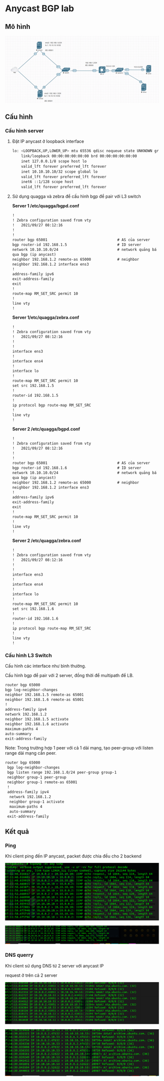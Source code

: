 # Anycast BGP lab 

## Mô hình

![model](https://raw.githubusercontent.com/lmq1999/anycastBGP/main/image/architechture.png)

## Cấu hình

### Cấu hình server

1. Đặt IP anycast ở loopback interface

    ```bash
    lo: <LOOPBACK,UP,LOWER_UP> mtu 65536 qdisc noqueue state UNKNOWN group default qlen 1000
        link/loopback 00:00:00:00:00:00 brd 00:00:00:00:00:00
        inet 127.0.0.1/8 scope host lo
        valid_lft forever preferred_lft forever
        inet 10.10.10.10/32 scope global lo
        valid_lft forever preferred_lft forever
        inet6 ::1/128 scope host 
        valid_lft forever preferred_lft forever
    ```

2. Sử dụng quagga và zebra để cấu hình bgp để pair với L3 switch

    **Server 1 /etc/quagga/bgpd.conf**

    ```
    !
    ! Zebra configuration saved from vty
    !   2021/09/27 08:12:16
    !
    !
    router bgp 65001                                # AS của server
    bgp router-id 192.168.1.5                       # ID server
    network 10.10.10.0/24                           # network quảng bá qua bgp (ip anycast)
    neighbor 192.168.1.2 remote-as 65000            # neighbor 
    neighbor 192.168.1.2 interface ens3
    !
    address-family ipv6
    exit-address-family
    exit
    !
    route-map RM_SET_SRC permit 10
    !
    line vty
    !
    ```

    **Server 1/etc/quagga/zebra.conf**
    
    ```
    !
    ! Zebra configuration saved from vty
    !   2021/09/27 08:12:16
    !
    !
    interface ens3
    !
    interface ens4
    !
    interface lo
    !
    route-map RM_SET_SRC permit 10
    set src 192.168.1.5
    !
    router-id 192.168.1.5
    !
    ip protocol bgp route-map RM_SET_SRC
    !
    line vty
    !
    ```


    **Server 2 /etc/quagga/bgpd.conf**

    ```
    !
    ! Zebra configuration saved from vty
    !   2021/09/27 08:12:16
    !
    !
    router bgp 65001                                # AS của server
    bgp router-id 192.168.1.6                       # ID server
    network 10.10.10.0/24                           # network quảng bá qua bgp (ip anycast)
    neighbor 192.168.1.2 remote-as 65000            # neighbor 
    neighbor 192.168.1.2 interface ens3
    !
    address-family ipv6
    exit-address-family
    exit
    !
    route-map RM_SET_SRC permit 10
    !
    line vty
    !
    ```

    **Server 2 /etc/quagga/zebra.conf**
    
    ```
    !
    ! Zebra configuration saved from vty
    !   2021/09/27 08:12:16
    !
    !
    interface ens3
    !
    interface ens4
    !
    interface lo
    !
    route-map RM_SET_SRC permit 10
    set src 192.168.1.6
    !
    router-id 192.168.1.6
    !
    ip protocol bgp route-map RM_SET_SRC
    !
    line vty
    !
    ```

### Cấu hình L3 Switch

Cấu hình các interface như bình thường.

Cấu hình bgp để pair với 2 server, đồng thời để multipath để LB.
```
router bgp 65000
bgp log-neighbor-changes
neighbor 192.168.1.5 remote-as 65001
neighbor 192.168.1.6 remote-as 65001
!        
address-family ipv4
network 192.168.1.2
neighbor 192.168.1.5 activate
neighbor 192.168.1.6 activate
maximum-paths 4
auto-summary
exit-address-family
```


Note: Trong trường hợp 1 peer với cả 1 dải mạng, tạo peer-group với listen range dải mạng cần peer.
```
router bgp 65000
 bgp log-neighbor-changes
 bgp listen range 192.168.1.0/24 peer-group group-1
 neighbor group-1 peer-group
 neighbor group-1 remote-as 65001
 !        
 address-family ipv4
  network 192.168.1.2
  neighbor group-1 activate
  maximum-paths 4
  auto-summary
 exit-address-family
```

## Kết quả 

### Ping

Khi client ping đến IP anycast, packet được chia đều cho 2 backend 

![ping1](https://raw.githubusercontent.com/lmq1999/anycastBGP/main/image/ping_result_1.png)

![ping2](https://raw.githubusercontent.com/lmq1999/anycastBGP/main/image/ping_result_2.png)

### DNS querry

Khi client sử dụng DNS từ 2 server với anycast IP

request ở trên cả 2 server

![dns1](https://raw.githubusercontent.com/lmq1999/anycastBGP/main/image/dns_result_1.png)

![dns2](https://raw.githubusercontent.com/lmq1999/anycastBGP/main/image/dns_result_2.png)
